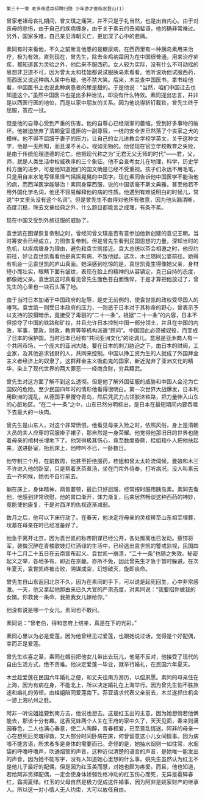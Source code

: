     第三十一章 老多病遗臣却聘归隐 少年游才俊临水登山(1) 

   曾家老祖母丧礼期间，曾文璞之痛哭，并不只是于礼当然，也是出自内心。由于对丧母的悲伤，由于自己的疾病缠身，由于关于素云的丑闻蜚语，他的确非常难过。另外，国家多难，自己亲见清朝灭亡，更加深了心中的悲痛。

   素同有时来看他，不久之前断言他患的是糖尿病，在西药里有一种胰岛素用来治疗，极为有效。直到现在，曾先生，除去金鸡纳霜因为在中国很普通，用来治疗疟疾，都知道甚为灵验之外，他后来不服西药。女人较为实际，没有什么不可动摇的思想非卫道不可，因为曾太太和桂姐都说试服胰岛素看看。他听说劝他试服西药，而西医又说这种病人尿中有糖，他不禁大笑。后来，木兰查中国医书，拿书给他看，中国医书上也说此种病患者的尿是甜的。于是他说：“当然，咱们中国过去也知道这个。”虽然中国医书也提出多种治法，却没有什么特效。素同提出忠言，并非是以西医行医的地位，而是以家中朋友的关系。因为他说得斩钉截铁，曾先生终于屈服，答应一试。

   但是他的自尊心受到严重的伤害。他的自尊心已经渐渐的萎缩，受到好多事物的破坏。他被迫放弃了清朝皇室遗臣的一副尊容，一统的安全世已然落了个丧家之犬的模样。他不得不屈服于妻子的压力，让自己的女儿进教会学校学英文，关于这种文字，他是一无所知，而且漠不关心，视如无物的。他怪现在官立学校教育之失败，是由于传统伦理道德的沦亡。他把现代称之为“无君无父无师的时代”——君，父，师，就是人类生活中权威秩序的三个象征。他不会查考女儿在地理，科学，历史学科方面的进步，可是他知道她们的国文确是已经不受重视。孩子们永远不用毛笔，只是用自来水笔写怪里怪气摇摇晃晃的中国字。现在素同告诉他中国医学不能治他的病，而西洋医学能够治！素同身穿西服，说的中国话毫不斯文典雅，甚至他若不用外国化学名词，他还不容易解释他的病的性质。他遇到有难说明白的时候儿，常说“中文里头没有这个名词”。但是曾先生不由得对他怀有敬意，因为他头脑清晰，态度沉稳，除去文章经典之外，什么题目都能言之成理，有条不紊。

   现在中国又受到外族征服的威胁了。

   袁世凯在图谋恢复帝制之时，曾经问曾文璞是否有意参加他新创建的袁记王朝。当时筹安会已经成立，力图恢复帝制。但是曾先生看到民国思想的力量，深知当时的危机，以疾病缠身为理由，避免和袁世凯接近。袁大总统以茶会相邀之时，他应约前往，好让袁世凯看看他是真实有病，不致他疑。这次，木兰随同公婆前往。她得有机会一见袁世凯的庐山真面。她深感到吃惊的是，袁世凯竟生得像她父亲，身材短小而壮实，眼睛下面有皱纹，表现在脸上的精神的从容镇定，克己自持的态度，都像她父亲。袁世凯这时真看见曾先生面色苍白而憔悴，于是才算把他放过了，曾先生的心里也一块石头落了地。

   由于当时日本加诸于中国政府的耻辱，是史无前例的，使袁世凯的政权受尽国人的唾骂。袁世凯一则受日本政府的压力，一则惑于日本对于其称帝的野心，曾表示予以支持的狡猾暗示，竟接受了毒狠的“二十一条”，根据“二十一条”的内容，日本不但掠夺了中国的铁路和矿权，并且允许日本控制中国一部分领土，并且在中国的内政，军事，警政，财政，教育等等机构派遣“顾问”。中国因此必须被奴役，而变成了日本的保护国。当时日本已经有“共同亚洲文化”的论调儿，意思是亚洲商人有一个共同市场，一个庞大的亚洲大陆，要在日本的刺刀胁迫之下，由日本的财阀，工业家，及其他追求钱财的人，共同来控制。中国以挣工资为生的人就成了外国拜金主义者经济上的奴隶了。这群拜金主义吸血鬼的国家，新近抛弃了亚洲文化的精华，染上了现代世界的两大罪恶——经商贪财，穷兵黩武。

   曾先生对这方面了解不到这么透彻。但是他了解外国征服的威胁和中国人会沦为亡国奴的危险。至少民国四年时的情形他看得很明白。第一次世界大战爆发，日本利用欧洲的混乱，从德国手里攫夺青岛，然后凭武力占领胶济铁路，把力量伸入山东的心脏地区。“在二十一条”之中，山东已然分明标出，是日本在最短期间内要吞噬下去最大的一块肉。

   曾先生是山东人，对这个非常愤恨。他看见母亲入殓之时，依照风俗，身上是清朝大员的夫人应穿的官服褂子裙子，那自然是一身荣耀。他觉得他那旧日的世界也随着母亲的棺材长埋地下了。他哭得极其伤心，竟至数度昏厥，桂姐和仆人把他扶起来，送进卧室，抬到床上，他呻吟不已，一卧数日。

   他守制三个月，在前数周，他甚至拒绝服药，桂姐和曾太太轮流伺候，曼娘和木兰不许进入他的卧室，只是帮着烹茶煮汤，坐在门帘外侍奉，打听病况。没人叫素云去一齐伺候，她也不自行前去。

   躺在床上，身体精神，两皆萎顿，最后只好屈服，经常按时服用胰岛素。素同去看他，他感到非常欣慰，他的胃口渐开，体力渐复，后来居然畅谈这种西药的神妙，竟能使他康复，于是对西洋的仇视逐渐减弱。

   数月之后，他可以下床行动了。在春天，他决定将母亲的灵榇移至山东祖茔埋葬，坟墓在母亲在时已经准备好了。

   他急于离开北京，因为袁世凯的称帝阴谋已经公开，各处叛离也已发动。蔡锷将军，装做沉醉在青楼歌妓灯红酒绿的生活中，已经逃出袁世凯的警戒监视，民国四年十二月二十五日在云南宣布起义。袁世凯一崩溃，“二十一条”也随之失效。秘密起义之举，各地多有，即近在京畿，亦所不免，因此曾先生才急于暂时躲避。在次年夏天，袁世凯终被击败，阴谋成空，幻想破灭，旋即丧命。

   曾先生自山东返回北京不久，因为在素同的手下，可以说是起死回生，心中非常感激。一天，他又拿起他那由来已久大官的严肃态度，对素同说：“我要招你做我的女婿。你救我一条命，我把我女儿嫁给你。”

   他没有说是哪一个女儿，素同也不敢问。

   素同说：“曾老伯，得和您府上结亲，真是在下的光彩。”

   素同心里以为必是爱莲，因为他曾经见过爱莲，也跟她说过话，觉得是个好配偶，幸而正是爱莲。

   曾先生欢喜之至，素同在婚前把他女儿带出去玩儿，他毫不反对，他接受了现代的自由生活方式，绝不责难。他决定爱莲一毕业，就举行婚礼，在民国六年夏天。

   木兰趁爱莲在民国六年婚礼之便，和丈夫往南方游历，以偿夙愿。素同的母亲住在上海，因为有病在身，不能北上，所以决定婚礼在上海举行。因为曾先生怕不胜旅途和婚礼的劳顿，由桂姐陪同爱莲南下。荪亚请求代表父亲前去，木兰遂抓住机会一游上海杭州之胜。

   阿非一听说姐姐要到南方去，他说也想去。这是红玉出的主意，因为她想倘若他俩能去，那该十分有趣。这表兄妹两个人关在王府的家中久了，天天见面，春来则满园春色，二人也满心春意，使二人陶醉，青春相爱，已至意乱情迷。阿非的母亲一心在想死后灵魂得救，又大部分时间卧病在床，何曾留意这小儿女间情事。因为病喑不能言语，所求者多是身体的需要而已。奇怪的是，她抽水烟则一如往常，水烟袋的呼噜呼噜声，吹通烟管的声音，这种近似清楚的语言的声音，是她唯一能发出的声音，因为她不能写字，没有人知道她心里想的什么事。姚先生虽然认为红玉不是他儿子最好的配偶，但是因为红玉美而慧，对她也颇为疼爱。而且，他也知道，若给阿非另择配偶，一定会使身体娇弱性格冲动的红玉伤心而死，无异是雹碎春红，霜凋夏绿。红玉的父母自然是极力促成这件婚事，因为阿非是姚家财产的继承人。所以这一对小情人无人约束，大可以放任自由。

